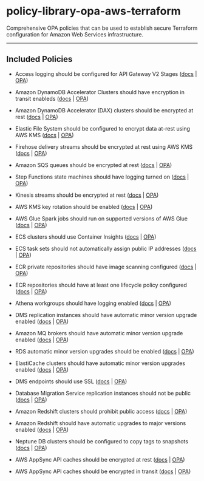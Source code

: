 # policy-library-opa-aws-terraform
Comprehensive OPA policies that can be used to establish secure Terraform configuration for Amazon Web Services infrastructure.

---

## Included Policies

- Access logging should be configured for API Gateway V2 Stages ([docs](./docs/policies/apigatewayv2-enable-access-logs.md) | [OPA](./policies/apigatewayv2/enable_access_logs/enable-access-logs.rego))

- Amazon DynamoDB Accelerator Clusters should have encryption in transit enableds ([docs](./docs/policies/dynamodb-dax-enable-in-transit-encryption.md) | [OPA](./policies/dynamodb/dynamodb_dax_enable_in_transit_encryption/dynamodb-dax-enable-in-transit-encryption.rego))

- Amazon DynamoDB Accelerator (DAX) clusters should be encrypted at rest ([docs](./docs/policies/dynamodb-dax-enable-at-rest-encryption.md) | [OPA](./policies/dynamodb/dynamodb_dax_enable_at_rest_encryption/dynamodb-dax-enable-at-rest-encryption.rego))

- Elastic File System should be configured to encrypt data at-rest using AWS KMS ([docs](./docs/policies/efs-enable-at-rest-encryption.md) | [OPA](./policies/efs/enable_at_rest_encryption/enable-at-rest-encryption.rego))

- Firehose delivery streams should be encrypted at rest using AWS KMS ([docs](./docs/policies/firehose-enable-server-side-encryption.md) | [OPA](./policies/firehose/enable_server_side_encryption/enable-server-side-encryption.rego))

- Amazon SQS queues should be encrypted at rest ([docs](./docs/policies/sqs-enable-at-rest-encryption.md) | [OPA](./policies/sqs/enable_at_rest_encryption/enable-at-rest-encryption.rego))

- Step Functions state machines should have logging turned on ([docs](./docs/policies/stepfunction-enable-logging.md) | [OPA](./policies/stepfunction/enable_logging/enable-logging.rego))

- Kinesis streams should be encrypted at rest ([docs](./docs/policies/kinesis-enable-server-side-encryption.md) | [OPA](./policies/kinesis/enable_server_side_encryption/enable-server-side-encryption.rego))

- AWS KMS key rotation should be enabled ([docs](./docs/policies/kms-enable-key-rotation.md) | [OPA](./policies/kms/enable_key_rotation/enable-key-rotation.rego))

- AWS Glue Spark jobs should run on supported versions of AWS Glue ([docs](./docs/policies/glue-spark-job-supported-version.md) | [OPA](./policies/glue/spark_job_supported_version/spark-job-supported-version.rego))

- ECS clusters should use Container Insights ([docs](./docs/policies/ecs-enable-container-insights.md) | [OPA](./policies/ecs/enable_container_insights/enable-container-insights.rego))

- ECS task sets should not automatically assign public IP addresses ([docs](./docs/policies/ecs-disable-taskset-assign-public-ip.md) | [OPA](./policies/ecs/disable_taskset_assign_public_ip/disable-taskset-assign-public-ip.rego))

- ECR private repositories should have image scanning configured ([docs](./docs/policies/ecr-enable-private-image-scanning.md) | [OPA](./policies/ecr/enable_private_image_scanning/enable-private-image-scanning.rego))

- ECR repositories should have at least one lifecycle policy configured ([docs](./docs/policies/ecr-configure-private-lifecycle-policy.md) | [OPA](./policies/ecr/configure_private_lifecycle_policy/configure-private-lifecycle-policy.rego))

- Athena workgroups should have logging enabled ([docs](./docs/policies/athena-enable-logging.md) | [OPA](./policies/athena/enable_logging/enable-logging.rego))

- DMS replication instances should have automatic minor version upgrade enabled ([docs](./docs/policies/dms-enable-auto-minor-version-upgrade.md) | [OPA](./policies/dms/enable_auto_minor_version_upgrade/enable-auto-minor-version-upgrade.rego))

- Amazon MQ brokers should have automatic minor version upgrade enabled ([docs](./docs/policies/mq-enable-auto-minor-version-upgrade.md) | [OPA](./policies/mq/enable_auto_minor_version_upgrade/enable-auto-minor-version-upgrade.rego))

- RDS automatic minor version upgrades should be enabled ([docs](./docs/policies/rds-enable-auto-minor-version-upgrade.md) | [OPA](./policies/rds/enable_auto_minor_version_upgrade/enable-auto-minor-version-upgrade.rego))

- ElastiCache clusters should have automatic minor version upgrades enabled ([docs](./docs/policies/elasticache-enable-auto-minor-version-upgrade.md) | [OPA](./policies/elasticache/enable_auto_minor_version_upgrade/enable-auto-minor-version-upgrade.rego))

- DMS endpoints should use SSL ([docs](./docs/policies/dms-use-ssl.md) | [OPA](./policies/dms/use_ssl/use-ssl.rego))

- Database Migration Service replication instances should not be public ([docs](./docs/policies/dms-disable-public-access.md) | [OPA](./policies/dms/disable_public_access/disable-public-access.rego))

- Amazon Redshift clusters should prohibit public access ([docs](./docs/policies/redshift-disable-public-access.md) | [OPA](./policies/redshift/disable_public_access/disable-public-access.rego))

- Amazon Redshift should have automatic upgrades to major versions enabled ([docs](./docs/policies/redshift-enable-version-upgrade.md) | [OPA](./policies/redshift/enable_version_upgrade/enable-version-upgrade.rego))

- Neptune DB clusters should be configured to copy tags to snapshots ([docs](./docs/policies/neptune-enable-copy-tags-to-snapshots.md) | [OPA](./policies/neptune/enable_copy_tags_to_snapshots/enable-copy-tags-to-snapshots.rego))

- AWS AppSync API caches should be encrypted at rest ([docs](./docs/policies/appsync-enable-at-rest-encryption.md) | [OPA](./policies/appsync/enable_at_rest_encryption/enable-at-rest-encryption.rego))

- AWS AppSync API caches should be encrypted in transit ([docs](./docs/policies/appsync-enable-in-transit-encryption.md) | [OPA](./policies/appsync/enable_in_transit_encryption/enable-in-transit-encryption.rego))
